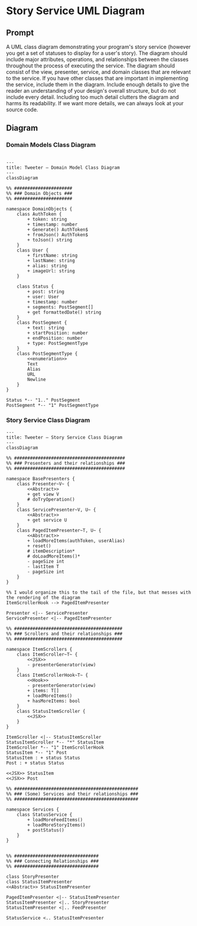 # Story Service UML Diagram

## Prompt
A UML class diagram demonstrating your program's story service (however you get a set of statuses to display for a user's story).
The diagram should include major attributes, operations, and relationships between the classes throughout the process of executing the service.
The diagram should consist of the view, presenter, service, and domain classes that are relevant to the service.
If you have other classes that are important in implementing the service, include them in the diagram.
Include enough details to give the reader an understanding of your design's overall structure, but do not include every detail.
Including too much detail clutters the diagram and harms its readability.
If we want more details, we can always look at your source code.

## Diagram

### Domain Models Class Diagram

```mermaid

---
title: Tweeter — Domain Model Class Diagram
---
classDiagram

%% ######################
%% ### Domain Objects ###
%% ######################

namespace DomainObjects {
    class AuthToken {
        + token: string
        + timestamp: number
        + Generate() AuthToken$
        + fromJson() AuthToken$
        + toJson() string
    }
    class User {
        + firstName: string
        + lastName: string
        + alias: string
        + imageUrl: string
    }

    class Status {
        + post: string
        + user: User
        + timestamp: number
        + segments: PostSegment[]
        + get formattedDate() string
    }
    class PostSegment {
        + text: string
        + startPosition: number
        + endPosition: number
        + type: PostSegmentType
    }
    class PostSegmentType {
        <<enumeration>>
        Text
        Alias
        URL
        Newline
    }
}

Status *-- "1.." PostSegment
PostSegment *-- "1" PostSegmentType

```

### Story Service Class Diagram

```mermaid
---
title: Tweeter — Story Service Class Diagram
---
classDiagram

%% ##########################################
%% ### Presenters and their relationships ###
%% ##########################################

namespace BasePresenters {
    class Presenter~V~ {
        <<Abstract>>
        + get view V
        # doTryOperation()
    }
    class ServicePresenter~V, U~ {
        <<Abstract>>
        + get service U
    }
    class PagedItemPresenter~T, U~ {
        <<Abstract>>
        + loadMoreItems(authToken, userAlias)
        + reset()
        # itemDescription*
        # doLoadMoreItems()*
        - pageSize int
        - lastItem T
        - pageSize int
    }
}

%% I would organize this to the tail of the file, but that messes with the rendering of the diagram
ItemScrollerHook --> PagedItemPresenter

Presenter <|-- ServicePresenter
ServicePresenter <|-- PagedItemPresenter

%% #########################################
%% ### Scrollers and their relationships ###
%% #########################################

namespace ItemScrollers {
    class ItemScroller~T~ {
        <<JSX>>
        - presenterGenerator(view)
    }
    class ItemScrollerHook~T~ {
        <<Hook>>
        - presenterGenerator(view)
        + items: T[]
        + loadMoreItems()
        + hasMoreItems: bool
    }
    class StatusItemScroller {
        <<JSX>>
    }
}

ItemScroller <|-- StatusItemScroller
StatusItemScroller *-- "*" StatusItem
ItemScroller *-- "1" ItemScrollerHook
StatusItem *-- "1" Post
StatusItem : + status Status
Post : + status Status

<<JSX>> StatusItem
<<JSX>> Post

%% ###############################################
%% ### (Some) Services and their relationships ###
%% ###############################################

namespace Services {
    class StatusService {
        + loadMoreFeedItems()
        + loadMoreStoryItems()
        + postStatus()
    }
}


%% ################################
%% ### Connecting Relationships ###
%% ################################

class StoryPresenter
class StatusItemPresenter
<<Abstract>> StatusItemPresenter

PagedItemPresenter <|-- StatusItemPresenter
StatusItemPresenter <|.. StoryPresenter
StatusItemPresenter <|.. FeedPresenter

StatusService <.. StatusItemPresenter

```

